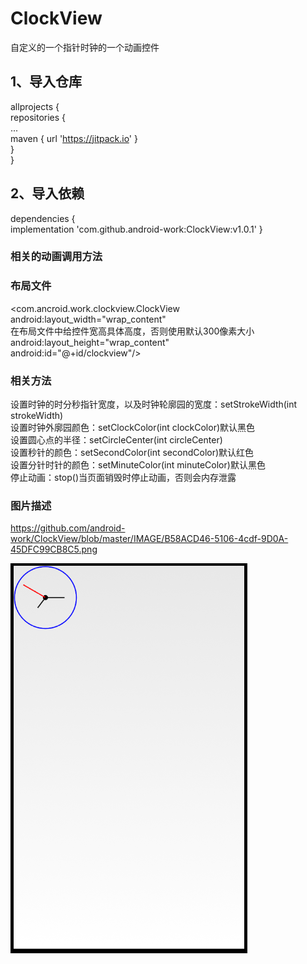 # ClockView
自定义的一个指针时钟的一个动画控件

## 1、导入仓库<br>
  allprojects {<br>
		repositories {<br>
			...<br>
			maven { url 'https://jitpack.io' }<br>
		}<br>
	}<br>
  
## 2、导入依赖<br>
  dependencies {<br>
	        implementation 'com.github.android-work:ClockView:v1.0.1'
	}<br>
  
  ### 相关的动画调用方法<br>
   ### 布局文件
   <com.ancroid.work.clockview.ClockView<br>
        android:layout_width="wrap_content"<br>在布局文件中给控件宽高具体高度，否则使用默认300像素大小
        android:layout_height="wrap_content"<br>
        android:id="@+id/clockview"/><br>
   ### 相关方法
   设置时钟的时分秒指针宽度，以及时钟轮廓园的宽度：setStrokeWidth(int strokeWidth)<br>
   设置时钟外廓园颜色：setClockColor(int clockColor)默认黑色<br>
   设置圆心点的半径：setCircleCenter(int circleCenter)<br>
   设置秒针的颜色：setSecondColor(int secondColor)默认红色<br>
   设置分针时针的颜色：setMinuteColor(int minuteColor)默认黑色<br>
   停止动画：stop()当页面销毁时停止动画，否则会内存泄露<br>
  
  
  ### 图片描述<br>
   https://github.com/android-work/ClockView/blob/master/IMAGE/B58ACD46-5106-4cdf-9D0A-45DFC99CB8C5.png
   
![图片描述](https://github.com/android-work/ClockView/blob/master/IMAGE/B58ACD46-5106-4cdf-9D0A-45DFC99CB8C5.png)
